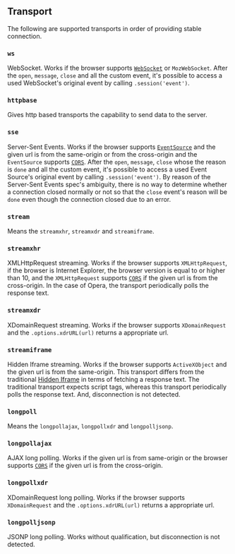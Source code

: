 ## Transport
The following are supported transports in order of providing stable connection.

### `ws`

WebSocket. Works if the browser supports [`WebSocket`](http://caniuse.com/#search=websocket) or `MozWebSocket`. After the `open`, `message`, `close` and all the custom event, it's possible to access a used WebSocket's original event by calling `.session('event')`.

### `httpbase`

Gives http based transports the capability to send data to the server.

### `sse`

Server-Sent Events. Works if the browser supports [`EventSource`](http://caniuse.com/#search=eventsource) and the given url is from the same-origin or from the cross-origin and the `EventSource` supports [`CORS`](http://caniuse.com/#search=cors). After the `open`, `message`, `close` whose the reason is `done` and all the custom event, it's possible to access a used Event Source's original event by calling `.session('event')`. By reason of the Server-Sent Events spec's ambiguity, there is no way to determine whether a connection closed normally or not so that the `close` event's reason will be `done` even though the connection closed due to an error.

### `stream`

Means the `streamxhr`, `streamxdr` and `streamiframe`.

### `streamxhr`

XMLHttpRequest streaming. Works if the browser supports `XMLHttpRequest`, if the browser is Internet Explorer, the browser version is equal to or higher than 10, and the `XMLHttpRequest` supports [`CORS`](http://caniuse.com/#search=cors) if the given url is from the cross-origin. In the case of Opera, the transport periodically polls the response text.

### `streamxdr`

XDomainRequest streaming. Works if the browser supports `XDomainRequest` and the `.options.xdrURL(url)` returns a appropriate url.

### `streamiframe`

Hidden Iframe streaming. Works if the browser supports `ActiveXObject` and the given url is from the same-origin. This transport differs from the traditional [Hidden Iframe](http://en.wikipedia.org/wiki/Comet_%28programming%29#Hidden_iframe) in terms of fetching a response text. The traditional transport expects script tags, whereas this transport periodically polls the response text. And, disconnection is not detected.

### `longpoll`

Means the `longpollajax`, `longpollxdr` and `longpolljsonp`. 

### `longpollajax`

AJAX long polling. Works if the given url is from same-origin or the browser supports [`CORS`](http://caniuse.com/#search=cors) if the given url is from the cross-origin.

### `longpollxdr`

XDomainRequest long polling. Works if the browser supports `XDomainRequest` and the `.options.xdrURL(url)` returns a appropriate url.

### `longpolljsonp` 

JSONP long polling. Works without qualification, but disconnection is not detected.

